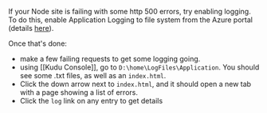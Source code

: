 If your Node site is failing with some http 500 errors, try enabling logging. To do this, enable Application Logging to file system from the Azure portal (details [here](https://azure.microsoft.com/en-us/documentation/articles/web-sites-enable-diagnostic-log/)).

Once that's done:
- make a few failing requests to get some logging going.
- using [[Kudu Console]], go to `D:\home\LogFiles\Application`. You should see some .txt files, as well as an `index.html`.
- Click the down arrow next to `index.html`, and it should open a new tab with a page showing a list of errors.
- Click the `log` link on any entry to get details
